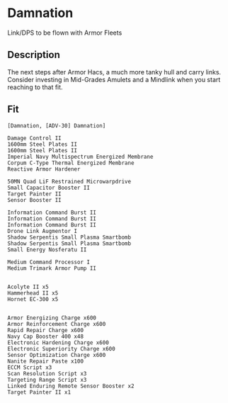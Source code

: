 # Damnation

Link/DPS to be flown with Armor Fleets

## Description

The next steps after Armor Hacs, a much more tanky hull and carry links.
Consider investing in Mid-Grades Amulets and a Mindlink when you start
reaching to that fit.

## Fit

```
[Damnation, [ADV-30] Damnation]

Damage Control II
1600mm Steel Plates II
1600mm Steel Plates II
Imperial Navy Multispectrum Energized Membrane
Corpum C-Type Thermal Energized Membrane
Reactive Armor Hardener

50MN Quad LiF Restrained Microwarpdrive
Small Capacitor Booster II
Target Painter II
Sensor Booster II

Information Command Burst II
Information Command Burst II
Information Command Burst II
Drone Link Augmentor I
Shadow Serpentis Small Plasma Smartbomb
Shadow Serpentis Small Plasma Smartbomb
Small Energy Nosferatu II

Medium Command Processor I
Medium Trimark Armor Pump II


Acolyte II x5
Hammerhead II x5
Hornet EC-300 x5


Armor Energizing Charge x600
Armor Reinforcement Charge x600
Rapid Repair Charge x600
Navy Cap Booster 400 x48
Electronic Hardening Charge x600
Electronic Superiority Charge x600
Sensor Optimization Charge x600
Nanite Repair Paste x100
ECCM Script x3
Scan Resolution Script x3
Targeting Range Script x3
Linked Enduring Remote Sensor Booster x2
Target Painter II x1
```